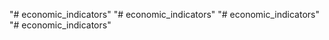 "# economic_indicators" 
"# economic_indicators" 
"# economic_indicators" 
"# economic_indicators" 
